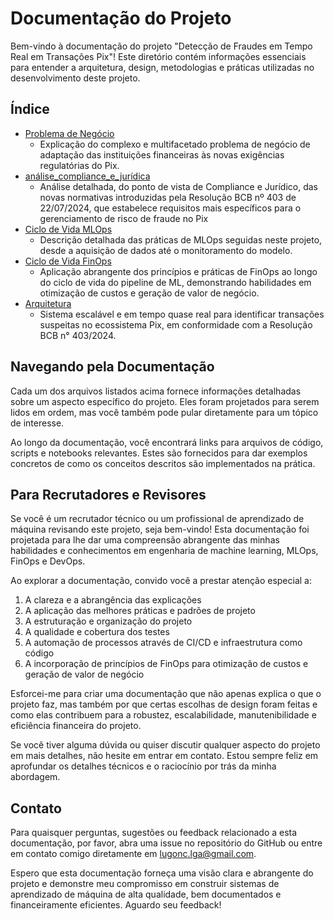 # Documentação do Projeto

Bem-vindo à documentação do projeto "Detecção de Fraudes em Tempo Real em Transações Pix"! Este diretório contém informações essenciais para entender a arquitetura, design, metodologias e práticas utilizadas no desenvolvimento deste projeto.

## Índice

- [Problema de Negócio](problema_de_negócio.md)
  - Explicação do complexo e multifacetado problema de negócio de adaptação das instituições financeiras às novas exigências regulatórias do Pix.
- [análise_compliance_e_jurídica](análise_compliance_e_jurídica.md)
  - Análise detalhada, do ponto de vista de Compliance e Jurídico, das novas normativas introduzidas pela Resolução BCB nº 403 de 22/07/2024, que estabelece requisitos mais específicos para o gerenciamento de risco de fraude no Pix
- [Ciclo de Vida MLOps](mlops_ciclo_vida.md)
  - Descrição detalhada das práticas de MLOps seguidas neste projeto, desde a aquisição de dados até o monitoramento do modelo.
- [Ciclo de Vida FinOps](FinOps_ciclo_vida.md)
  - Aplicação abrangente dos princípios e práticas de FinOps ao longo do ciclo de vida do pipeline de ML, demonstrando habilidades em otimização de custos e geração de valor de negócio.
- [Arquitetura](arquitetura.md)
  - Sistema escalável e em tempo quase real para identificar transações suspeitas no ecossistema Pix, em conformidade com a Resolução BCB n° 403/2024.

## Navegando pela Documentação

Cada um dos arquivos listados acima fornece informações detalhadas sobre um aspecto específico do projeto. Eles foram projetados para serem lidos em ordem, mas você também pode pular diretamente para um tópico de interesse.

Ao longo da documentação, você encontrará links para arquivos de código, scripts e notebooks relevantes. Estes são fornecidos para dar exemplos concretos de como os conceitos descritos são implementados na prática.

## Para Recrutadores e Revisores

Se você é um recrutador técnico ou um profissional de aprendizado de máquina revisando este projeto, seja bem-vindo! Esta documentação foi projetada para lhe dar uma compreensão abrangente das minhas habilidades e conhecimentos em engenharia de machine learning, MLOps, FinOps e DevOps. 

Ao explorar a documentação, convido você a prestar atenção especial a:

1. A clareza e a abrangência das explicações
2. A aplicação das melhores práticas e padrões de projeto
3. A estruturação e organização do projeto
4. A qualidade e cobertura dos testes
5. A automação de processos através de CI/CD e infraestrutura como código
6. A incorporação de princípios de FinOps para otimização de custos e geração de valor de negócio

Esforcei-me para criar uma documentação que não apenas explica o que o projeto faz, mas também por que certas escolhas de design foram feitas e como elas contribuem para a robustez, escalabilidade, manutenibilidade e eficiência financeira do projeto.

Se você tiver alguma dúvida ou quiser discutir qualquer aspecto do projeto em mais detalhes, não hesite em entrar em contato. Estou sempre feliz em aprofundar os detalhes técnicos e o raciocínio por trás da minha abordagem.

## Contato

Para quaisquer perguntas, sugestões ou feedback relacionado a esta documentação, por favor, abra uma issue no repositório do GitHub ou entre em contato comigo diretamente em lugonc.lga@gmail.com.

Espero que esta documentação forneça uma visão clara e abrangente do projeto e demonstre meu compromisso em construir sistemas de aprendizado de máquina de alta qualidade, bem documentados e financeiramente eficientes. Aguardo seu feedback!
